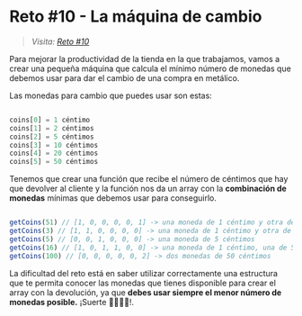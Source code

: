 # Reto #10 - La máquina de cambio

> _Visita: [Reto #10](https://2021.adventjs.dev/challenges/10)_

Para mejorar la productividad de la tienda en la que trabajamos, vamos a
crear una pequeña máquina que calcula el mínimo número de monedas que
debemos usar para dar el cambio de una compra en metálico.

Las monedas para cambio que puedes usar son estas:

```javascript

coins[0] = 1 céntimo
coins[1] = 2 céntimos
coins[2] = 5 céntimos
coins[3] = 10 céntimos
coins[4] = 20 céntimos
coins[5] = 50 céntimos

```

Tenemos que crear una función que recibe el número de céntimos que hay que
devolver al cliente y la función nos da un array con la **combinación de monedas**
mínimas que debemos usar para conseguirlo.

```javascript

getCoins(51) // [1, 0, 0, 0, 0, 1] -> una moneda de 1 céntimo y otra de 50 céntimos
getCoins(3) // [1, 1, 0, 0, 0, 0] -> una moneda de 1 céntimo y otra de 2
getCoins(5) // [0, 0, 1, 0, 0, 0] -> una moneda de 5 céntimos
getCoins(16) // [1, 0, 1, 1, 0, 0] -> una moneda de 1 céntimo, una de 5 y una de 10
getCoins(100) // [0, 0, 0, 0, 0, 2] -> dos monedas de 50 céntimos

```

La dificultad del reto está en saber utilizar correctamente una estructura que
te permita conocer las monedas que tienes disponible para crear el array con
la devolución, ya que **debes usar siempre el menor número de monedas posible.**
¡Suerte 👩‍💻👨‍💻!.